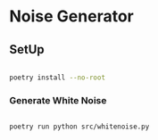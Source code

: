 # Noise Generator

## SetUp

```bash

poetry install --no-root

```

### Generate White Noise

```bash

poetry run python src/whitenoise.py

```
